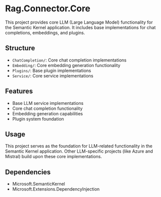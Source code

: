 # Rag.Connector.Core

This project provides core LLM (Large Language Model) functionality for the Semantic Kernel application. It includes base implementations for chat completions, embeddings, and plugins.

## Structure

- `ChatCompletion/`: Core chat completion implementations
- `Embedding/`: Core embedding generation functionality
- `Plugins/`: Base plugin implementations
- `Service/`: Core service implementations

## Features

- Base LLM service implementations
- Core chat completion functionality
- Embedding generation capabilities
- Plugin system foundation

## Usage

This project serves as the foundation for LLM-related functionality in the Semantic Kernel application. 
Other LLM-specific projects (like Azure and Mistral) build upon these core implementations.

## Dependencies

- Microsoft.SemanticKernel
- Microsoft.Extensions.DependencyInjection 